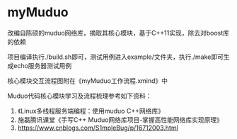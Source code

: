# myMuduo
改编自陈硕的muduo网络库，摘取其核心模块，基于C++11实现，除去对boost库的依赖

项目编译执行./build.sh即可，测试用例进入example/文件夹，执行./make即可生成echo服务器测试用例

核心模块交互流程图附在《myMuduo工作流程.xmind》中

Muduo代码核心模块学习及流程梳理参考如下资料：
1. 《Linux多线程服务端编程：使用muduo C++网络库》
2. 施磊腾讯课堂《手写C++ Muduo网络库项目-掌握高性能网络库实现原理》
3. https://www.cnblogs.com/S1mpleBug/p/16712003.html
